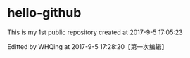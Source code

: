 # hello-github
This is my 1st public repository created at 2017-9-5 17:05:23

Editted by WHQing at 2017-9-5 17:28:20【第一次编辑】
